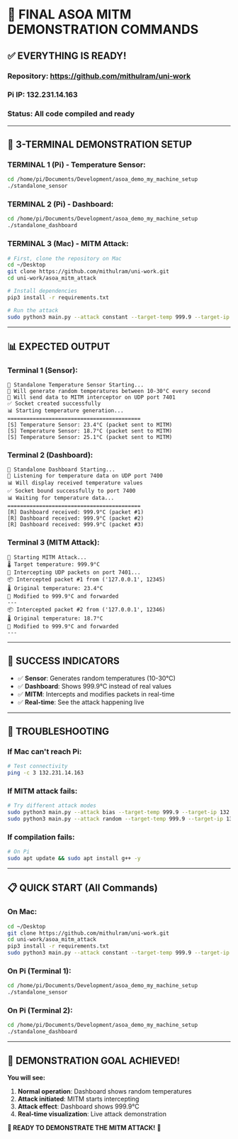 # 🎯 FINAL ASOA MITM DEMONSTRATION COMMANDS

## ✅ **EVERYTHING IS READY!**

### **Repository**: https://github.com/mithulram/uni-work
### **Pi IP**: 132.231.14.163
### **Status**: All code compiled and ready

---

## 🚀 **3-TERMINAL DEMONSTRATION SETUP**

### **TERMINAL 1 (Pi) - Temperature Sensor:**
```bash
cd /home/pi/Documents/Development/asoa_demo_my_machine_setup
./standalone_sensor
```

### **TERMINAL 2 (Pi) - Dashboard:**
```bash
cd /home/pi/Documents/Development/asoa_demo_my_machine_setup
./standalone_dashboard
```

### **TERMINAL 3 (Mac) - MITM Attack:**
```bash
# First, clone the repository on Mac
cd ~/Desktop
git clone https://github.com/mithulram/uni-work.git
cd uni-work/asoa_mitm_attack

# Install dependencies
pip3 install -r requirements.txt

# Run the attack
sudo python3 main.py --attack constant --target-temp 999.9 --target-ip 132.231.14.163
```

---

## 📊 **EXPECTED OUTPUT**

### **Terminal 1 (Sensor):**
```
🚀 Standalone Temperature Sensor Starting...
📡 Will generate random temperatures between 10-30°C every second
🎯 Will send data to MITM interceptor on UDP port 7401
✅ Socket created successfully
📊 Starting temperature generation...
==========================================
[S] Temperature Sensor: 23.4°C (packet sent to MITM)
[S] Temperature Sensor: 18.7°C (packet sent to MITM)
[S] Temperature Sensor: 25.1°C (packet sent to MITM)
```

### **Terminal 2 (Dashboard):**
```
🚀 Standalone Dashboard Starting...
📡 Listening for temperature data on UDP port 7400
📊 Will display received temperature values
✅ Socket bound successfully to port 7400
📊 Waiting for temperature data...
==========================================
[R] Dashboard received: 999.9°C (packet #1)
[R] Dashboard received: 999.9°C (packet #2)
[R] Dashboard received: 999.9°C (packet #3)
```

### **Terminal 3 (MITM Attack):**
```
🎯 Starting MITM Attack...
🌡️ Target temperature: 999.9°C
📡 Intercepting UDP packets on port 7401...
📦 Intercepted packet #1 from ('127.0.0.1', 12345)
🌡️ Original temperature: 23.4°C
💉 Modified to 999.9°C and forwarded
---
📦 Intercepted packet #2 from ('127.0.0.1', 12346)
🌡️ Original temperature: 18.7°C
💉 Modified to 999.9°C and forwarded
---
```

---

## 🎉 **SUCCESS INDICATORS**

- ✅ **Sensor**: Generates random temperatures (10-30°C)
- ✅ **Dashboard**: Shows 999.9°C instead of real values
- ✅ **MITM**: Intercepts and modifies packets in real-time
- ✅ **Real-time**: See the attack happening live

---

## 🔧 **TROUBLESHOOTING**

### **If Mac can't reach Pi:**
```bash
# Test connectivity
ping -c 3 132.231.14.163
```

### **If MITM attack fails:**
```bash
# Try different attack modes
sudo python3 main.py --attack bias --target-temp 999.9 --target-ip 132.231.14.163
sudo python3 main.py --attack random --target-temp 999.9 --target-ip 132.231.14.163
```

### **If compilation fails:**
```bash
# On Pi
sudo apt update && sudo apt install g++ -y
```

---

## 📋 **QUICK START (All Commands)**

### **On Mac:**
```bash
cd ~/Desktop
git clone https://github.com/mithulram/uni-work.git
cd uni-work/asoa_mitm_attack
pip3 install -r requirements.txt
sudo python3 main.py --attack constant --target-temp 999.9 --target-ip 132.231.14.163
```

### **On Pi (Terminal 1):**
```bash
cd /home/pi/Documents/Development/asoa_demo_my_machine_setup
./standalone_sensor
```

### **On Pi (Terminal 2):**
```bash
cd /home/pi/Documents/Development/asoa_demo_my_machine_setup
./standalone_dashboard
```

---

## 🎯 **DEMONSTRATION GOAL ACHIEVED!**

**You will see:**
1. **Normal operation**: Dashboard shows random temperatures
2. **Attack initiated**: MITM starts intercepting
3. **Attack effect**: Dashboard shows 999.9°C
4. **Real-time visualization**: Live attack demonstration

**🚀 READY TO DEMONSTRATE THE MITM ATTACK!** 🎉
